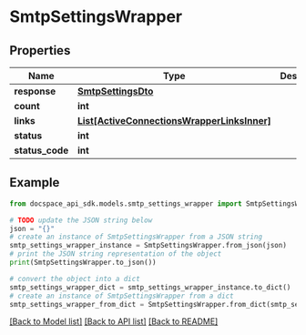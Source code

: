 # SmtpSettingsWrapper

## Properties

Name | Type | Description | Notes
------------ | ------------- | ------------- | -------------
**response** | [**SmtpSettingsDto**](SmtpSettingsDto.md) |  | [optional] 
**count** | **int** |  | [optional] 
**links** | [**List[ActiveConnectionsWrapperLinksInner]**](ActiveConnectionsWrapperLinksInner.md) |  | [optional] 
**status** | **int** |  | [optional] 
**status_code** | **int** |  | [optional] 

## Example

```python
from docspace_api_sdk.models.smtp_settings_wrapper import SmtpSettingsWrapper

# TODO update the JSON string below
json = "{}"
# create an instance of SmtpSettingsWrapper from a JSON string
smtp_settings_wrapper_instance = SmtpSettingsWrapper.from_json(json)
# print the JSON string representation of the object
print(SmtpSettingsWrapper.to_json())

# convert the object into a dict
smtp_settings_wrapper_dict = smtp_settings_wrapper_instance.to_dict()
# create an instance of SmtpSettingsWrapper from a dict
smtp_settings_wrapper_from_dict = SmtpSettingsWrapper.from_dict(smtp_settings_wrapper_dict)
```
[[Back to Model list]](../README.md#documentation-for-models) [[Back to API list]](../README.md#documentation-for-api-endpoints) [[Back to README]](../README.md)


